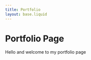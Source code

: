 ```yaml
---
title: Portfolio
layout: base.liquid
---
```


# Portfolio Page

Hello and welcome to my portfolio page
